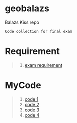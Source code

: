 # geobalazs
Balazs Kiss repo

```
Code collection for final exam
```
# Requirement
>1. [exam requirement](https://github.com/greenfox-academy/definitions/blob/master/requirement/final-hardware.md)

# MyCode
>1. [code 1](https://github.com/greenfox-academy/geobalazs)
>2. [code 2](https://github.com/greenfox-academy/geobalazs)
>3. [code 3](https://github.com/greenfox-academy/geobalazs)
>4. [code 4](https://github.com/greenfox-academy/geobalazs)
 
